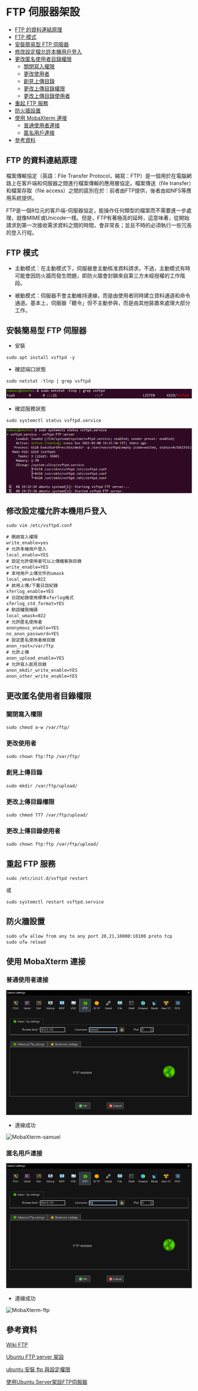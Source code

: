 # FTP 伺服器架設

<!-- vim-markdown-toc GFM -->

* [FTP 的資料連結原理](#ftp-的資料連結原理)
* [FTP 模式](#ftp-模式)
* [安裝簡易型 FTP 伺服器](#安裝簡易型-ftp-伺服器)
* [修改設定檔允許本機用戶登入](#修改設定檔允許本機用戶登入)
* [更改匿名使用者目錄權限](#更改匿名使用者目錄權限)
  - [關閉寫入權限](#關閉寫入權限)
  - [更改使用者](#更改使用者)
  - [創見上傳目錄](#創見上傳目錄)
  - [更改上傳目錄權限](#更改上傳目錄權限)
  - [更改上傳目錄使用者](#更改上傳目錄使用者)
* [重起 FTP 服務](#重起-ftp-服務)
* [防火牆設置](#防火牆設置)
* [使用 MobaXterm 連接](#使用-mobaxterm-連接)
  - [普通使用者連接](#普通使用者連接)
  - [匿名用戶連接](#匿名用戶連接)
* [參考資料](#參考資料)

<!-- vim-markdown-toc -->

## FTP 的資料連結原理
檔案傳輸協定（英語：File Transfer Protocol，縮寫：FTP）是一個用於在電腦網路上在客戶端和伺服器之間進行檔案傳輸的應用層協定。檔案傳送（file transfer）和檔案存取（file access）之間的區別在於：前者由FTP提供，後者由如NFS等應用系統提供。

FTP是一個8位元的客戶端-伺服器協定，能操作任何類型的檔案而不需要進一步處理，就像MIME或Unicode一樣。但是，FTP有著極高的延時，這意味著，從開始請求到第一次接收需求資料之間的時間，會非常長；並且不時的必須執行一些冗長的登入行程。

## FTP 模式

- 主動模式：在主動模式下，伺服器會主動核准資料請求。不過，主動模式有時可能會因防火牆而發生問題，即防火牆會封鎖來自第三方未經授權的工作階段。

- 被動模式：伺服器不會主動維持連線，而是由使用者同時建立資料通道和命令通道。基本上，伺服器「聽令」但不主動參與，而是由其他裝置來處理大部分工作。

## 安裝簡易型 FTP 伺服器

- 安裝

```shell
sudo apt install vsftpd -y
```

- 確認端口狀態

```
sudo netstat -tlnp | grep vsftpd
```

![ftp-port](img/ftp-port.png) 

- 確認服務狀態

```
sudo systemctl status vsftpd.service
```

![ftp-status](img/ftp-status.png) 

## 修改設定檔允許本機用戶登入

```shell
sudo vim /etc/vsftpd.conf
```

```properties
# 開啟寫入權限
write_enable=yes
# 允許本機用戶登入
local_enable=YES
# 設定允許使用者可以上傳檔案與目錄
write_enable=YES
# 本地用戶上傳文件的umask
local_umask=022
# 啟用上傳/下載日誌紀錄
xferlog_enable=YES
# 日誌紀錄使用標準xferlog格式
xferlog_std_format=YES
# 默認權限掩碼
local_umask=022
# 允許匿名使用者
anonymous_enable=YES
no_anon_password=YES
# 設定匿名使用者根目錄
anon_root=/var/ftp
# 允許上傳
anon_upload_enable=YES
# 允許寫入創見目錄
anon_mkdir_write_enable=YES
anon_other_write_enable=YES
```

## 更改匿名使用者目錄權限

### 關閉寫入權限

```shell
sudo chmod a-w /var/ftp/
```

### 更改使用者

```shell
sudo chown ftp:ftp /var/ftp/
```

### 創見上傳目錄

```shell
sudo mkdir /var/ftp/upload/
```

### 更改上傳目錄權限

```shell
sudo chmod 777 /var/ftp/upload/
```

### 更改上傳目錄使用者

```shell
sudo chown ftp:ftp /var/ftp/upload/
```

## 重起 FTP 服務

```shell
sudo /etc/init.d/vsftpd restart
```

或

```shell
sudo systemctl restart vsftpd.service
```

## 防火牆設置

```shell
sudo ufw allow from any to any port 20,21,10000:10100 proto tcp
sudo ufw reload
```

## 使用 MobaXterm 連接

### 普通使用者連接

![MobaXterm-samuel-connect](img/MobaXterm-samuel-connect.png) 

- 連線成功

![MobaXterm-samuel](img/MobaXterm-samuel.png) 

### 匿名用戶連接

![MobaXterm-ftp-connect](img/MobaXterm-ftp-connect.png) 

- 連線成功

![MobaXterm-ftp](img/MobaXterm-ftp.png) 

## 參考資料

[Wiki FTP](https://zh.wikipedia.org/zh-tw/%E6%96%87%E4%BB%B6%E4%BC%A0%E8%BE%93%E5%8D%8F%E8%AE%AE) 

[Ubuntu FTP server 架設](https://www.alvinchen.club/2019/12/11/ubuntu-ftp-server-%E6%9E%B6%E8%A8%AD/) 

[ubuntu 安裝 ftp 與設定權限](https://oranwind.org/-ftp-ubuntu-an-zhuang-ftp-yu-she-ding-apache-du-qu-quan-xian/) 

[使用Ubuntu Server架設FTP伺服器](https://magiclen.org/ubuntu-server-vsftpd/) 

